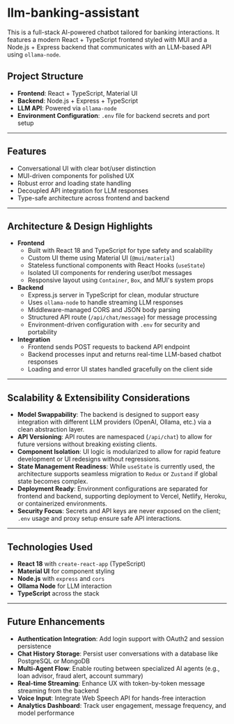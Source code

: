 # llm-banking-assistant

This is a full-stack AI-powered chatbot tailored for banking interactions. It features a modern React + TypeScript frontend styled with MUI and a Node.js + Express backend that communicates with an LLM-based API using `ollama-node`.

## Project Structure

* **Frontend**: React + TypeScript, Material UI
* **Backend**: Node.js + Express + TypeScript
* **LLM API**: Powered via `ollama-node`
* **Environment Configuration**: `.env` file for backend secrets and port setup

---

## Features

* Conversational UI with clear bot/user distinction
* MUI-driven components for polished UX
* Robust error and loading state handling
* Decoupled API integration for LLM responses
* Type-safe architecture across frontend and backend

---

## Architecture & Design Highlights

* **Frontend**  
   * Built with React 18 and TypeScript for type safety and scalability  
   * Custom UI theme using Material UI (`@mui/material`)  
   * Stateless functional components with React Hooks (`useState`)  
   * Isolated UI components for rendering user/bot messages  
   * Responsive layout using `Container`, `Box`, and MUI's system props
* **Backend**  
   * Express.js server in TypeScript for clean, modular structure  
   * Uses `ollama-node` to handle streaming LLM responses  
   * Middleware-managed CORS and JSON body parsing  
   * Structured API route (`/api/chat/message`) for message processing  
   * Environment-driven configuration with `.env` for security and portability
* **Integration**  
   * Frontend sends POST requests to backend API endpoint  
   * Backend processes input and returns real-time LLM-based chatbot responses  
   * Loading and error UI states handled gracefully on the client side

---

## Scalability & Extensibility Considerations

* **Model Swappability**: The backend is designed to support easy integration with different LLM providers (OpenAI, Ollama, etc.) via a clean abstraction layer.
* **API Versioning**: API routes are namespaced (`/api/chat`) to allow for future versions without breaking existing clients.
* **Component Isolation**: UI logic is modularized to allow for rapid feature development or UI redesigns without regressions.
* **State Management Readiness**: While `useState` is currently used, the architecture supports seamless migration to `Redux` or `Zustand` if global state becomes complex.
* **Deployment Ready**: Environment configurations are separated for frontend and backend, supporting deployment to Vercel, Netlify, Heroku, or containerized environments.
* **Security Focus**: Secrets and API keys are never exposed on the client; `.env` usage and proxy setup ensure safe API interactions.

---

## Technologies Used

* **React 18** with `create-react-app` (TypeScript)
* **Material UI** for component styling
* **Node.js** with `express` and `cors`
* **Ollama Node** for LLM interaction
* **TypeScript** across the stack

---

## Future Enhancements

* **Authentication Integration**: Add login support with OAuth2 and session persistence
* **Chat History Storage**: Persist user conversations with a database like PostgreSQL or MongoDB
* **Multi-Agent Flow**: Enable routing between specialized AI agents (e.g., loan advisor, fraud alert, account summary)
* **Real-time Streaming**: Enhance UX with token-by-token message streaming from the backend
* **Voice Input**: Integrate Web Speech API for hands-free interaction
* **Analytics Dashboard**: Track user engagement, message frequency, and model performance 